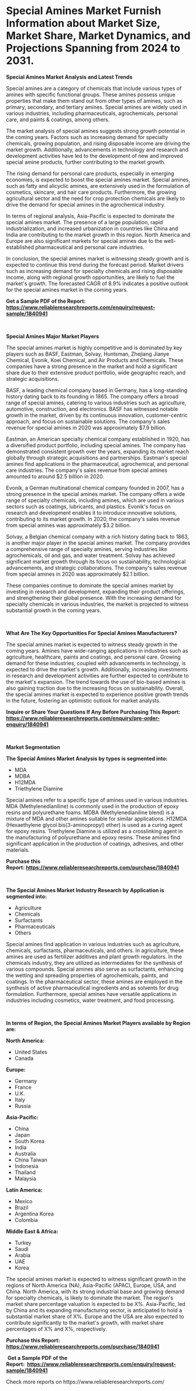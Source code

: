 <p><h1>Special Amines Market Furnish Information about Market Size, Market Share, Market Dynamics, and Projections Spanning from 2024 to 2031.</h1></p><p><strong>Special Amines Market Analysis and Latest Trends</strong></p>
<p><p>Special amines are a category of chemicals that include various types of amines with specific functional groups. These amines possess unique properties that make them stand out from other types of amines, such as primary, secondary, and tertiary amines. Special amines are widely used in various industries, including pharmaceuticals, agrochemicals, personal care, and paints & coatings, among others.</p><p>The market analysis of special amines suggests strong growth potential in the coming years. Factors such as increasing demand for specialty chemicals, growing population, and rising disposable income are driving the market growth. Additionally, advancements in technology and research and development activities have led to the development of new and improved special amine products, further contributing to the market growth.</p><p>The rising demand for personal care products, especially in emerging economies, is expected to boost the special amines market. Special amines, such as fatty and alicyclic amines, are extensively used in the formulation of cosmetics, skincare, and hair care products. Furthermore, the growing agricultural sector and the need for crop protection chemicals are likely to drive the demand for special amines in the agrochemical industry.</p><p>In terms of regional analysis, Asia-Pacific is expected to dominate the special amines market. The presence of a large population, rapid industrialization, and increased urbanization in countries like China and India are contributing to the market growth in this region. North America and Europe are also significant markets for special amines due to the well-established pharmaceutical and personal care industries.</p><p>In conclusion, the special amines market is witnessing steady growth and is expected to continue this trend during the forecast period. Market drivers such as increasing demand for specialty chemicals and rising disposable income, along with regional growth opportunities, are likely to fuel the market's growth. The forecasted CAGR of 8.9% indicates a positive outlook for the special amines market in the coming years.</p></p>
<p><strong>Get a Sample PDF of the Report:&nbsp; <a href="https://www.reliableresearchreports.com/enquiry/request-sample/1840941">https://www.reliableresearchreports.com/enquiry/request-sample/1840941</a></strong></p>
<p>&nbsp;</p>
<p><strong>Special Amines Major Market Players</strong></p>
<p><p>The special amines market is highly competitive and is dominated by key players such as BASF, Eastman, Solvay, Huntsman, Zhejiang Jianye Chemical, Evonik, Koei Chemical, and Air Products and Chemicals. These companies have a strong presence in the market and hold a significant share due to their extensive product portfolio, wide geographic reach, and strategic acquisitions.</p><p>BASF, a leading chemical company based in Germany, has a long-standing history dating back to its founding in 1865. The company offers a broad range of special amines, catering to various industries such as agriculture, automotive, construction, and electronics. BASF has witnessed notable growth in the market, driven by its continuous innovation, customer-centric approach, and focus on sustainable solutions. The company's sales revenue for special amines in 2020 was approximately $7.9 billion.</p><p>Eastman, an American specialty chemical company established in 1920, has a diversified product portfolio, including special amines. The company has demonstrated consistent growth over the years, expanding its market reach globally through strategic acquisitions and partnerships. Eastman's special amines find applications in the pharmaceutical, agrochemical, and personal care industries. The company's sales revenue from special amines amounted to around $2.5 billion in 2020.</p><p>Evonik, a German multinational chemical company founded in 2007, has a strong presence in the special amines market. The company offers a wide range of specialty chemicals, including amines, which are used in various sectors such as coatings, lubricants, and plastics. Evonik's focus on research and development enables it to introduce innovative solutions, contributing to its market growth. In 2020, the company's sales revenue from special amines was approximately $3.2 billion.</p><p>Solvay, a Belgian chemical company with a rich history dating back to 1863, is another major player in the special amines market. The company provides a comprehensive range of specialty amines, serving industries like agrochemicals, oil and gas, and water treatment. Solvay has achieved significant market growth through its focus on sustainability, technological advancements, and strategic collaborations. The company's sales revenue from special amines in 2020 was approximately $2.1 billion.</p><p>These companies continue to dominate the special amines market by investing in research and development, expanding their product offerings, and strengthening their global presence. With the increasing demand for specialty chemicals in various industries, the market is projected to witness substantial growth in the coming years.</p></p>
<p>&nbsp;</p>
<p><strong>What Are The Key Opportunities For Special Amines Manufacturers?</strong></p>
<p><p>The special amines market is expected to witness steady growth in the coming years. Amines have wide-ranging applications in industries such as agriculture, healthcare, paints and coatings, and personal care. Growing demand for these industries, coupled with advancements in technology, is expected to drive the market's growth. Additionally, increasing investments in research and development activities are further expected to contribute to the market's expansion. The trend towards the use of bio-based amines is also gaining traction due to the increasing focus on sustainability. Overall, the special amines market is expected to experience positive growth trends in the future, fostering an optimistic outlook for market analysts.</p></p>
<p><strong>Inquire or Share Your Questions If Any Before Purchasing This Report: <a href="https://www.reliableresearchreports.com/enquiry/pre-order-enquiry/1840941">https://www.reliableresearchreports.com/enquiry/pre-order-enquiry/1840941</a></strong></p>
<p>&nbsp;</p>
<p><strong>Market Segmentation</strong></p>
<p><strong>The Special Amines Market Analysis by types is segmented into:</strong></p>
<p><ul><li>MDA</li><li>MDBA</li><li>H12MDA</li><li>Triethylene Diamine</li></ul></p>
<p><p>Special amines refer to a specific type of amines used in various industries. MDA (Methylenedianiline) is commonly used in the production of epoxy resins and polyurethane foams. MDBA (Methylenedianiline blend) is a mixture of MDA and other amines suitable for similar applications. H12MDA (Hexaethylene glycol bis(3-aminopropyl) ether) is used as a curing agent for epoxy resins. Triethylene Diamine is utilized as a crosslinking agent in the manufacturing of polyurethane and epoxy resins. These amines find significant application in the production of coatings, adhesives, and other materials.</p></p>
<p><strong>Purchase this Report:&nbsp;<a href="https://www.reliableresearchreports.com/purchase/1840941">https://www.reliableresearchreports.com/purchase/1840941</a></strong></p>
<p>&nbsp;</p>
<p><strong>The Special Amines Market Industry Research by Application is segmented into:</strong></p>
<p><ul><li>Agriculture</li><li>Chemicals</li><li>Surfactants</li><li>Pharmaceuticals</li><li>Others</li></ul></p>
<p><p>Special amines find application in various industries such as agriculture, chemicals, surfactants, pharmaceuticals, and others. In agriculture, these amines are used as fertilizer additives and plant growth regulators. In the chemicals industry, they are utilized as intermediates for the synthesis of various compounds. Special amines also serve as surfactants, enhancing the wetting and spreading properties of agrochemicals, paints, and coatings. In the pharmaceutical sector, these amines are employed in the synthesis of active pharmaceutical ingredients and as solvents for drug formulation. Furthermore, special amines have versatile applications in industries including cosmetics, water treatment, and food processing.</p></p>
<p>&nbsp;</p>
<p><strong>In terms of Region, the Special Amines Market Players available by Region are:</strong></p>
<p>
    <p> <strong> North America: </strong>
        <ul>
            <li>United States</li>
            <li>Canada</li>
        </ul>
        </p> 
    <p> <strong> Europe: </strong>
        <ul>
            <li>Germany</li>
            <li>France</li>
            <li>U.K.</li>
            <li>Italy</li>
            <li>Russia</li>
        </ul>
        </p> 
    <p> <strong> Asia-Pacific: </strong>
        <ul>
            <li>China</li>
            <li>Japan</li>
            <li>South Korea</li>
            <li>India</li>
            <li>Australia</li>
            <li>China Taiwan</li>
            <li>Indonesia</li>
            <li>Thailand</li>
            <li>Malaysia</li>
        </ul>
        </p> 
    <p> <strong> Latin America: </strong>
        <ul>
            <li>Mexico</li>
            <li>Brazil</li>
            <li>Argentina Korea</li>
            <li>Colombia</li>
        </ul>
        </p> 
    <p> <strong> Middle East & Africa: </strong>
        <ul>
            <li>Turkey</li>
            <li>Saudi</li>
            <li>Arabia</li>
            <li>UAE</li>
            <li>Korea</li>
        </ul>
    </p>
    </p>
<p><p>The special amines market is expected to witness significant growth in the regions of North America (NA), Asia-Pacific (APAC), Europe, USA, and China. North America, with its strong industrial base and growing demand for specialty chemicals, is likely to dominate the market. The region's market share percentage valuation is expected to be X%. Asia-Pacific, led by China and its expanding manufacturing sector, is anticipated to hold a substantial market share of X%. Europe and the USA are also expected to contribute significantly to the market's growth, with market share percentages of X% and X%, respectively.</p></p>
<p><strong>Purchase this Report: <a href="https://www.reliableresearchreports.com/purchase/1840941">https://www.reliableresearchreports.com/purchase/1840941</a></strong></p>
<p>&nbsp;<strong>Get a Sample PDF of the Report:&nbsp;&nbsp;<a href="https://www.reliableresearchreports.com/enquiry/request-sample/1840941">https://www.reliableresearchreports.com/enquiry/request-sample/1840941</a></strong></p>
<p><strong></strong></p>
<p>Check more reports on https://www.reliableresearchreports.com/</p>